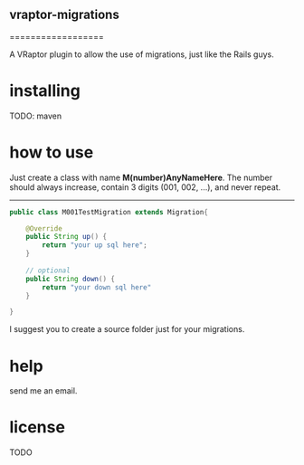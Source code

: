 ## vraptor-migrations
==================

A VRaptor plugin to allow the use of migrations, just like the Rails guys.

# installing

TODO: maven 

# how to use

Just create a class with name **M(number)AnyNameHere**. The number should always increase,
contain 3 digits (001, 002, ...), and never repeat.

--------   
```java
public class M001TestMigration extends Migration{

	@Override
	public String up() {
		return "your up sql here";
	}
	
	// optional
	public String down() {
		return "your down sql here"
	}

}
```

I suggest you to create a source folder just for your migrations.

# help

send me an email.

# license

TODO
